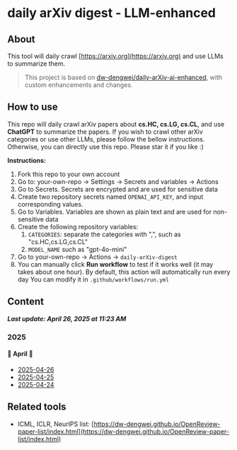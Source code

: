 # daily arXiv digest - LLM-enhanced

## About

This tool will daily crawl [https://arxiv.org](https://arxiv.org) and use LLMs to summarize them.

> This project is based on [dw-dengwei/daily-arXiv-ai-enhanced](https://github.com/dw-dengwei/daily-arXiv-ai-enhanced), with custom enhancements and changes.

## How to use

This repo will daily crawl arXiv papers about **cs.HC, cs.LG, cs.CL**, and use **ChatGPT** to summarize the papers.
If you wish to crawl other arXiv categories or use other LLMs, please follow the bellow instructions.
Otherwise, you can directly use this repo. Please star it if you like :)

**Instructions:**

1. Fork this repo to your own account
2. Go to: your-own-repo -> Settings -> Secrets and variables -> Actions
3. Go to Secrets. Secrets are encrypted and are used for sensitive data
4. Create two repository secrets named `OPENAI_API_KEY`, and input corresponding values.
5. Go to Variables. Variables are shown as plain text and are used for non-sensitive data
6. Create the following repository variables:
    1. `CATEGORIES`: separate the categories with ",", such as "cs.HC,cs.LG,cs.CL"
    2. `MODEL_NAME` such as "gpt-4o-mini"
7. Go to your-own-repo -> Actions -> `daily-arXiv-digest`
8. You can manually click **Run workflow** to test if it works well (it may takes about one hour).
By default, this action will automatically run every day
You can modify it in `.github/workflows/run.yml`

## Content

_**Last update: April 26, 2025 at 11:23 AM**_

### 2025

#### 📅 April 🌟

- [2025-04-26](data/2025-04-26.md)
- [2025-04-25](data/2025-04-25.md)
- [2025-04-24](data/2025-04-24.md)


## Related tools

- ICML, ICLR, NeurIPS list: [https://dw-dengwei.github.io/OpenReview-paper-list/index.html](https://dw-dengwei.github.io/OpenReview-paper-list/index.html)
